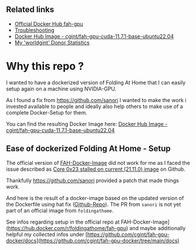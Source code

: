 ## Related links

- [Official Docker Hub fah-gpu](https://hub.docker.com/r/foldingathome/fah-gpu)
- [Troubleshooting](https://foldingathome.org/support/faq/troubleshooting/)
- [Docker Hub Image - cgint/fah-gpu-cuda-11.7.1-base-ubuntu22.04](https://hub.docker.com/repository/docker/cgint/fah-gpu-cuda-11.7.1-base-ubuntu22.04/general)
- [My 'worldgint' Donor Statistics](https://stats.foldingathome.org/donor/id/677134766)

# Why this repo ?
I wanted to have a dockerized version of Folding At Home that I can easily setup again on a machine using NVIDIA-GPU.

As I found a fix from https://github.com/sanori I wanted to make the work i invested available to people and ideally also help others to make use of a complete Docker-Setup for them.

You can find the resulting Docker Image here: [Docker Hub Image - cgint/fah-gpu-cuda-11.7.1-base-ubuntu22.04](https://hub.docker.com/repository/docker/cgint/fah-gpu-cuda-11.7.1-base-ubuntu22.04/general)

## Ease of dockerized Folding At Home - Setup

The official version of [FAH-Docker-Image](https://hub.docker.com/r/foldingathome/fah-gpu) did not work for me as I faced the issue described as [Core 0x23 stalled on current (21.11.0) image](https://github.com/FoldingAtHome/containers/issues/31) on Github.

Thankfully https://github.com/sanori provided a patch that made things work.

And here is the result of a docker-image based on the updated version of the Dockerfile using hat fix ([Github-Repo](https://github.com/cgint/fah-gpu-docker)).
The PR from `sanori` is not yet part of an official image from `foldingathome`.

See infos regarding setup in the official repo at FAH-Docker-Image](https://hub.docker.com/r/foldingathome/fah-gpu) and maybe additionally helpful my collected infos under [https://github.com/cgint/fah-gpu-docker/docs](https://github.com/cgint/fah-gpu-docker/tree/main/docs)